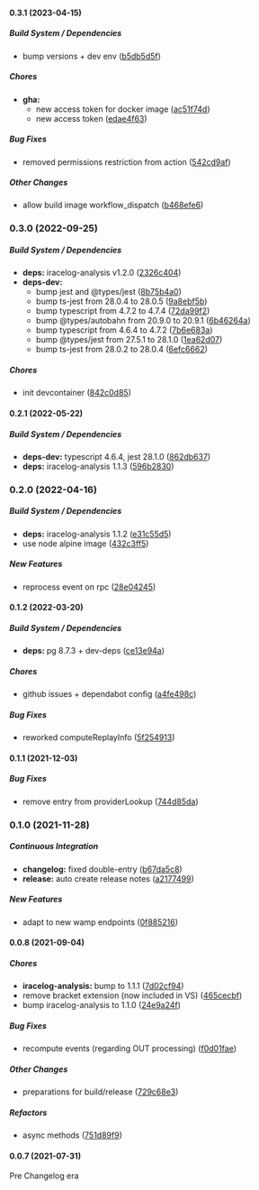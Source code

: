 #### 0.3.1 (2023-04-15)

##### Build System / Dependencies

*  bump versions + dev env ([b5db5d5f](https://github.com/mpapenbr/iracelog-analysis-service/commit/b5db5d5f8f73bdc92fc6dc311f6744963e8a9bb5))

##### Chores

* **gha:**
  *  new access token for docker image ([ac51f74d](https://github.com/mpapenbr/iracelog-analysis-service/commit/ac51f74d8499c22c7c42f6f22415fcf4be050e45))
  *  new access token ([edae4f63](https://github.com/mpapenbr/iracelog-analysis-service/commit/edae4f635f37beee4cc9e19e51adbf372d88b780))

##### Bug Fixes

*  removed permissions restriction from action ([542cd9af](https://github.com/mpapenbr/iracelog-analysis-service/commit/542cd9af826a7313dd377996402eacdedbe106db))

##### Other Changes

*  allow build image workflow_dispatch ([b468efe6](https://github.com/mpapenbr/iracelog-analysis-service/commit/b468efe62aea2973317b92cac22e2be94f07c63c))

### 0.3.0 (2022-09-25)

##### Build System / Dependencies

* **deps:**  iracelog-analysis v1.2.0 ([2326c404](https://github.com/mpapenbr/iracelog-analysis-service/commit/2326c404532047151bd04ce3a2a0f36751e025cd))
* **deps-dev:**
  *  bump jest and @types/jest ([8b75b4a0](https://github.com/mpapenbr/iracelog-analysis-service/commit/8b75b4a0890c209974cb4ed487fe75a5f5fcc331))
  *  bump ts-jest from 28.0.4 to 28.0.5 ([9a8ebf5b](https://github.com/mpapenbr/iracelog-analysis-service/commit/9a8ebf5b7f23a2ac0296a6a1c2c50e4d9850c3a8))
  *  bump typescript from 4.7.2 to 4.7.4 ([72da99f2](https://github.com/mpapenbr/iracelog-analysis-service/commit/72da99f2ce0685df388aa61ea10ab6d016882a01))
  *  bump @types/autobahn from 20.9.0 to 20.9.1 ([6b46264a](https://github.com/mpapenbr/iracelog-analysis-service/commit/6b46264ab49ca2cc41db27710d4530ddc31a05c7))
  *  bump typescript from 4.6.4 to 4.7.2 ([7b6e683a](https://github.com/mpapenbr/iracelog-analysis-service/commit/7b6e683a129bb2130d5eb84b6b2605b377277bc7))
  *  bump @types/jest from 27.5.1 to 28.1.0 ([1ea62d07](https://github.com/mpapenbr/iracelog-analysis-service/commit/1ea62d074e27c9e13b45044d110e12623829434d))
  *  bump ts-jest from 28.0.2 to 28.0.4 ([6efc6662](https://github.com/mpapenbr/iracelog-analysis-service/commit/6efc6662140e2bca959a075c207ce2bc76e8e5a4))

##### Chores

*  init devcontainer ([842c0d85](https://github.com/mpapenbr/iracelog-analysis-service/commit/842c0d85d229fdb6d663c19cebf8309818969462))

#### 0.2.1 (2022-05-22)

##### Build System / Dependencies

* **deps-dev:**  typescript 4.6.4, jest 28.1.0 ([862db637](https://github.com/mpapenbr/iracelog-analysis-service/commit/862db637a4d737a5cd01cf7c3c50036104556454))
* **deps:**  iracelog-analysis 1.1.3 ([596b2830](https://github.com/mpapenbr/iracelog-analysis-service/commit/596b2830c316810020cf73e17969f5e938dcdc0e))

### 0.2.0 (2022-04-16)

##### Build System / Dependencies

* **deps:**  iracelog-analysis 1.1.2 ([e31c55d5](https://github.com/mpapenbr/iracelog-analysis-service/commit/e31c55d5b1d2e20093ecc7c0f648c56be058b707))
*  use node alpine image ([432c3ff5](https://github.com/mpapenbr/iracelog-analysis-service/commit/432c3ff5d2206eb85848beebdb9f0a36004de179))

##### New Features

*  reprocess event on rpc ([28e04245](https://github.com/mpapenbr/iracelog-analysis-service/commit/28e04245366987c077c96162cbdf138ec2976dd8))

#### 0.1.2 (2022-03-20)

##### Build System / Dependencies

* **deps:**  pg 8.7.3 + dev-deps ([ce13e94a](https://github.com/mpapenbr/iracelog-analysis-service/commit/ce13e94ab43fae6596f033b437601846df91b26c))

##### Chores

*  github issues + dependabot config ([a4fe498c](https://github.com/mpapenbr/iracelog-analysis-service/commit/a4fe498ce3d47f800d3772698009a16174ea1b23))

##### Bug Fixes

*  reworked computeReplayInfo ([5f254913](https://github.com/mpapenbr/iracelog-analysis-service/commit/5f254913c54a963047be63947887f85a80742393))

#### 0.1.1 (2021-12-03)

##### Bug Fixes

*  remove entry from providerLookup ([744d85da](https://github.com/mpapenbr/iracelog-analysis-service/commit/744d85daf9c20018b16591e842abd8b40c805073))

### 0.1.0 (2021-11-28)

##### Continuous Integration

* **changelog:**  fixed double-entry ([b67da5c8](https://github.com/mpapenbr/iracelog-analysis-service/commit/b67da5c8edf623539ebcc60c9dc4f452b079738b))
* **release:**  auto create release notes ([a2177499](https://github.com/mpapenbr/iracelog-analysis-service/commit/a2177499851bb9bbad77eafa904b64d40fb64ba0))

##### New Features

*  adapt to new wamp endpoints ([0f885216](https://github.com/mpapenbr/iracelog-analysis-service/commit/0f885216bdffe194ec2c2dfea0056a4aff0aea83))

#### 0.0.8 (2021-09-04)

##### Chores

- **iracelog-analysis:** bump to 1.1.1 ([7d02cf94](https://github.com/mpapenbr/iracelog-analysis-service/commit/7d02cf94369120a0d4418698b17313a4a6b74f80))
- remove bracket extension (now included in VS) ([465cecbf](https://github.com/mpapenbr/iracelog-analysis-service/commit/465cecbfc3b5f35421140a0061a7dafbab510a73))
- bump iracelog-analysis to 1.1.0 ([24e9a24f](https://github.com/mpapenbr/iracelog-analysis-service/commit/24e9a24f38e1e0a722b2e01d905ecdf80bca0343))

##### Bug Fixes

- recompute events (regarding OUT processing) ([f0d01fae](https://github.com/mpapenbr/iracelog-analysis-service/commit/f0d01fae4ef17478b3ab06ad8664bea9397eac2b))

##### Other Changes

- preparations for build/release ([729c68e3](https://github.com/mpapenbr/iracelog-analysis-service/commit/729c68e3f8cd6d1f937b071f5eb1fad69d762792))

##### Refactors

- async methods ([751d89f9](https://github.com/mpapenbr/iracelog-analysis-service/commit/751d89f9459998dab9924a6c702dd9a225970946))

#### 0.0.7 (2021-07-31)

Pre Changelog era
